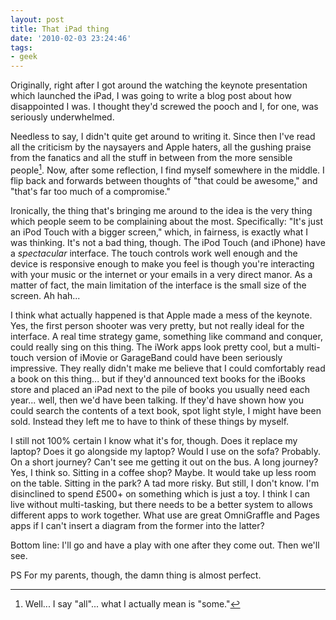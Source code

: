 ```yaml
---
layout: post
title: That iPad thing
date: '2010-02-03 23:24:46'
tags:
- geek
---
```


Originally, right after I got around the watching the keynote presentation which launched the iPad, I was going to write a blog post about how disappointed I was. I thought they'd screwed the pooch and I, for one, was seriously underwhelmed.

Needless to say, I didn't quite get around to writing it. Since then I've read all the criticism by the naysayers and Apple haters, all the gushing praise from the fanatics and all the stuff in between from the more sensible people[^1]. Now, after some reflection, I find myself somewhere in the middle. I flip back and forwards between thoughts of "that could be awesome," and "that's far too much of a compromise."

<!-- More -->

Ironically, the thing that's bringing me around to the idea is the very thing which people seem to be complaining about the most. Specifically: "It's just an iPod Touch with a bigger screen," which, in fairness, is exactly what I was thinking. It's not a bad thing, though. The iPod Touch (and iPhone) have a _spectacular_ interface. The touch controls work well enough and the device is responsive enough to make you feel is though you're interacting with your music or the internet or your emails in a very direct manor. As a matter of fact, the main limitation of the interface is the small size of the screen. Ah hah...

I think what actually happened is that Apple made a mess of the keynote. Yes, the first person shooter was very pretty, but not really ideal for the interface. A real time strategy game, something like command and conquer, could really sing on this thing. The iWork apps look pretty cool, but a multi-touch version of iMovie or GarageBand could have been seriously impressive. They really didn't make me believe that I could comfortably read a book on this thing... but if they'd announced text books for the iBooks store and placed an iPad next to the pile of books you usually need each year... well, then we'd have been talking. If they'd have shown how you could search the contents of a text book, spot light style, I might have been sold. Instead they left me to have to think of these things by myself.

I still not 100% certain I know what it's for, though. Does it replace my laptop? Does it go alongside my laptop? Would I use on the sofa? Probably. On a short journey? Can't see me getting it out on the bus. A long journey? Yes, I think so. Sitting in a coffee shop? Maybe. It would take up less room on the table. Sitting in the park? A tad more risky. But still, I don't know. I'm disinclined to spend £500+ on something which is just a toy. I think I can live without multi-tasking, but there needs to be a better system to allows different apps to work together. What use are great OmniGraffle and Pages apps if I can't insert a diagram from the former into the latter?

Bottom line: I'll go and have a play with one after they come out. Then we'll see.

PS For my parents, though, the damn thing is almost perfect.

[^1]: Well... I say "all"... what I actually mean is "some."
